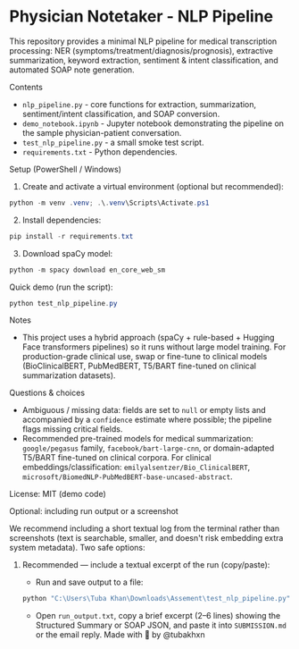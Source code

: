 # Physician Notetaker - NLP Pipeline

This repository provides a minimal NLP pipeline for medical transcription processing: NER (symptoms/treatment/diagnosis/prognosis), extractive summarization, keyword extraction, sentiment & intent classification, and automated SOAP note generation.

Contents
- `nlp_pipeline.py` - core functions for extraction, summarization, sentiment/intent classification, and SOAP conversion.
- `demo_notebook.ipynb` - Jupyter notebook demonstrating the pipeline on the sample physician-patient conversation.
- `test_nlp_pipeline.py` - a small smoke test script.
- `requirements.txt` - Python dependencies.

Setup (PowerShell / Windows)

1. Create and activate a virtual environment (optional but recommended):

```powershell
python -m venv .venv; .\.venv\Scripts\Activate.ps1
```

2. Install dependencies:

```powershell
pip install -r requirements.txt
```

3. Download spaCy model:

```powershell
python -m spacy download en_core_web_sm
```

Quick demo (run the script):

```powershell
python test_nlp_pipeline.py
```

Notes
- This project uses a hybrid approach (spaCy + rule-based + Hugging Face transformers pipelines) so it runs without large model training. For production-grade clinical use, swap or fine-tune to clinical models (BioClinicalBERT, PubMedBERT, T5/BART fine-tuned on clinical summarization datasets).

Questions & choices
- Ambiguous / missing data: fields are set to `null` or empty lists and accompanied by a `confidence` estimate where possible; the pipeline flags missing critical fields.
- Recommended pre-trained models for medical summarization: `google/pegasus` family, `facebook/bart-large-cnn`, or domain-adapted T5/BART fine-tuned on clinical corpora. For clinical embeddings/classification: `emilyalsentzer/Bio_ClinicalBERT`, `microsoft/BiomedNLP-PubMedBERT-base-uncased-abstract`.

License: MIT (demo code)

Optional: including run output or a screenshot

We recommend including a short textual log from the terminal rather than screenshots (text is searchable, smaller, and doesn't risk embedding extra system metadata). Two safe options:

1) Recommended — include a textual excerpt of the run (copy/paste):

	- Run and save output to a file:

	```powershell
	python "C:\Users\Tuba Khan\Downloads\Assement\test_nlp_pipeline.py" > run_output.txt 2>&1
	```

	- Open `run_output.txt`, copy a brief excerpt (2–6 lines) showing the Structured Summary or SOAP JSON, and paste it into `SUBMISSION.md` or the email reply.
Made with 🩷 by @tubakhxn


